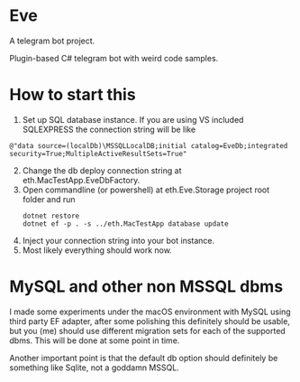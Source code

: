 # Eve
A telegram bot project.

Plugin-based C# telegram bot with weird code samples.

# How to start this

1. Set up SQL database instance. If you are using VS included SQLEXPRESS the connection string will be like  
```
@"data source=(localDb)\MSSQLLocalDB;initial catalog=EveDb;integrated security=True;MultipleActiveResultSets=True"
``` 
2. Change the db deploy connection string at eth.MacTestApp.EveDbFactory.
3. Open commandline (or powershell) at eth.Eve.Storage project root folder and run  
	 ```
	 dotnet restore  
	 dotnet ef -p . -s ../eth.MacTestApp database update
	 ```
4. Inject your connection string into your bot instance.
5. Most likely everything should work now.

# MySQL and other non MSSQL dbms

I made some experiments under the macOS environment with MySQL using third party EF adapter, after some polishing this definitely should be usable, but you (me) should use different migration sets for each of the supported dbms. This will be done at some point in time.

Another important point is that the default db option should definitely be something like Sqlite, not a goddamn MSSQL.
